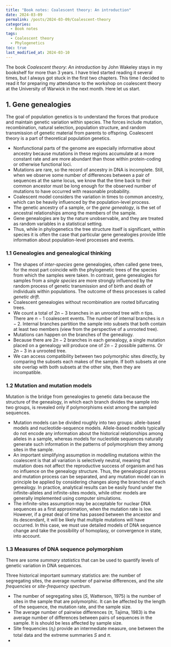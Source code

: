 ```yaml
---
title: "Book notes: Coalescent theory: An introduction"
date: 2024-03-09
permalink: /posts/2024-03-09/Coalescent-theory
categories:
  - Book notes
tags:
  - Coalescent theory
  - Phylogenetics
toc: true
last_modified_at: 2024-03-10
---
```


The book *Coalescent theory: An introduction* by John Wakeley stays in my bookshelf for more than 3 years. I have tried started reading it several times, but I always got stuck in the first two chapters. This time I decided to read it for preparing my attendance to the workshop on coalescent theory at the University of Warwick in the next month. Here let us start.

## 1. Gene genealogies

The goal of population genetics is to understand the forces that produce and maintain genetic variation within species. The forces include mutation, recombination, natural selection, population structure, and random transmission of genetic material from parents to offspring. Coalescent theory is a part of theoretical population genetics.

- Nonfunctional parts of the genome are especially informative about ancestry because mutations in these regions accumulate at a more constant rate and are more abundant than those within protein-coding or otherwise functional loci.
- Mutations are rare, so the record of ancestry in DNA is incomplete. Still, when we observe some number of differences between a pair of sequences at the same locus, we know that the time back to their common ancestor must be long enough for the observed number of mutations to have occurred with reasonable probability.
- Coalescent model considers the variation in times to common ancestry, which can be heavily influenced by the population-level process.
- The genetic ancestry of a sample, or the *gene genealogy*, is the set of ancestral relationships among the members of the sample.
- Gene genealogies are by the nature unobservable, and they are treated as random variables in a statistical setting.
- Thus, while in phylogenetics the tree structure itself is significant, within species it is often the case that particular gene genealogies provide little information about population-level processes and events.

### 1.1 Genealogies and genealogical thinking

- The shapes of *inter-species* gene genealogies, often called gene trees, for the most part coincide with the phylogenetic trees of the species from which the samples were taken. In contrast, gene genealogies for samples from a *single species* are more strongly influenced by the random process of genetic transmission and of birth and death of individuals within populations. The outcome of thess processes is called *genetic drift*.
- Coalescent genealogies without recombination are rooted bifurcating trees.
- We count a total of $2n-3$ branches in an unrooted tree with $n$ tips. There are $n-1$ coalescent events. The number of internal branches is $n-2$. Internal branches partition the sample into subsets that both contain at least two members (view from the perspective of a unrooted tree).
- Mutations can happen on the branches of the genealogy. 
- Because there are $2n-2$ branches in each genealogy, a single mutation placed on a genealogy will produce one of $2n-2$ possible patterns. Or $2n-3$ in a unrooted tree.
- We can access compatibility between two polymorphic sites directly, by comparing the subsets each makes of the sample. If both subsets at one site overlap with both subsets at the other site, then they are incompatible. 

### 1.2 Mutation and mutation models

Mutation is the bridge from genealogies to genetic data because the structure of the genealogy, in which each branch divides the sample into two groups, is revealed only if polymorphisms exist among the sampled sequences.

- Mutation models can be divided roughly into two groups: allele-based models and nucleotide-sequence models. Allele-based models typically do not encode any information about the historical relationships among alleles in a sample, whereas models for nucleotide sequences naturally generate such information in the patterns of polymorphism they among sites in the sample.
- An important simplifying assumption in modelling mutations within the coalescent is that all variation is selectively neutral, meaning that mutation does not affect the reproductive success of organism and has no influence on the genealogy structure. Thus, the genealogical process and mutation process can be separated, and any mutation model can in principle be applied by considering changes along the branches of each genealogy. In practice, analytical results can be easily found under the infinite-alleles and infinite-sites models, while other models are generally implemented using computer simulations.
- The infinite-sites assumption may be acceptable for nuclear DNA sequences as a first approximation, when the mutation rate is low. However, if a great deal of time has passed between the ancestor and its descendant, it will be likely that multiple mutations will have occurred. In this case, we must use detailed models of DNA sequence change and take the possibility of homoplasy, or convergence in state, into account.

### 1.3 Measures of DNA sequence polymorphism

There are some *summary statistics* that can be used to quantify levels of genetic variation in DNA sequences.

Three historical important summary statistics are: the number of segregating sites, the average number of pairwise differences, and the *site frequencies* or *site-frequency spectrum*.

- The number of segregating sites ($S$, Watterson, 1975) is the number of sites in the sample that are polymorphic. It can be affected by the length of the sequence, the mutation rate, and the sample size.
- The average number of pairwise differences ($\pi$, Tajima, 1983) is the average number of differences between pairs of sequences in the sample. It is should be less affected by sample size.
- Site frequencies ($\eta_i$) provide an intermediate measure, one between the total data and the extreme summaries $S$ and $\pi$.
- 